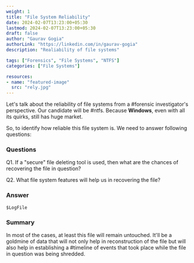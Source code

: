 ```yaml
---
weight: 1
title: "File System Reliability"
date: 2024-02-07T13:23:00+05:30
lastmod: 2024-02-07T13:23:00+05:30
draft: false
author: "Gaurav Gogia"
authorLink: "https://linkedin.com/in/gaurav-gogia"
description: "Realiability of file systems"

tags: ["Forensics", "File Systems", "NTFS"]
categories: ["File Systems"]

resources:
- name: "featured-image"
  src: "rely.jpg"
---
```


Let's talk about the reliability of file systems from a #forensic investigator's perspective. Our candidate will be #ntfs. Because **Windows**, even with all its quirks, still has huge market.

So, to identify how reliable this file system is. We need to answer following questions:


### Questions
Q1. If a "secure" file deleting tool is used, then what are the chances of recovering the file in question?

Q2. What file system features will help us in recovering the file?

### Answer
```
$LogFile
```

### Summary
In most of the cases, at least this file will remain untouched. It'll be a goldmine of data that will not only help in reconstruction of the file but will also help in establishing a #timeline of events that took place while the file in question was being shredded.